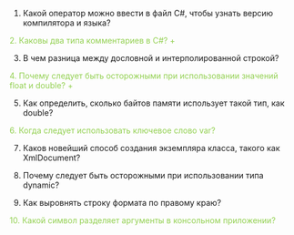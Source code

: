 1. Какой оператор можно ввести в файл C#, чтобы узнать версию компилятора и языка?

<font color="#92d050">2. Каковы два типа комментариев в C#? +</font>

3. В чем разница между дословной и интерполированной строкой?

<font color="#92d050">4. Почему следует быть осторожными при использовании значений float и double? +</font>

5. Как определить, сколько байтов памяти использует такой тип, как double?

<font color="#92d050">6. Когда следует использовать ключевое слово var?</font>

7. Каков новейший способ создания экземпляра класса, такого как XmlDo­cument?

8. Почему следует быть осторожными при использовании типа dynamic?

9. Как выровнять строку формата по правому краю?

<font color="#92d050">10. Какой символ разделяет аргументы в консольном приложении?</font>